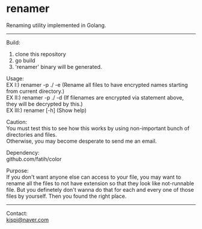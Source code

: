 # renamer
Renaming utility implemented in Golang.

***

Build:
1. clone this repository  
2. go build  
3. 'renamer' binary will be generated.  

Usage:  
EX I:) renamer -p ./ -e (Rename all files to have encrypted names starting from current directory.)  
EX II:) renamer -p ./ -d (If filenames are encrypted via statement above, they will be decrypted by this.)  
EX III:) renamer [-h] (Show help)  

Caution:  
You must test this to see how this works by using non-important bunch of directories and files.  
Otherwise, you may become desperate to send me an email.  

Dependency:  
github.com/fatih/color  

Purpose:  
If you don't want anyone else can access to your file, you may want to rename all the files to not have extension so that they look like not-runnable file. But you definetely don't wanna do that for each and every one of those files by yourself. Then you found the right place.

***

Contact:  
kispi@naver.com
